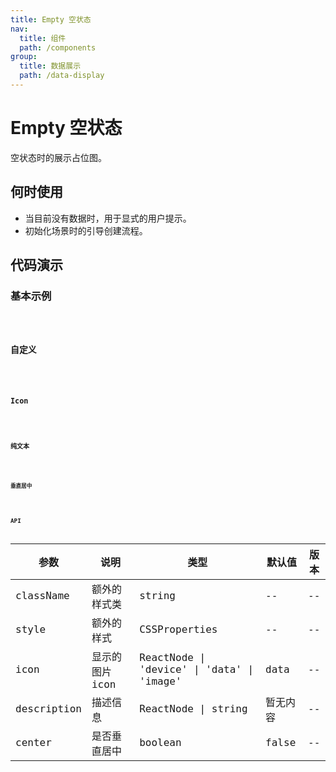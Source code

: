 ```yaml
---
title: Empty 空状态
nav:
  title: 组件
  path: /components
group:
  title: 数据展示
  path: /data-display
---
```


# Empty 空状态

空状态时的展示占位图。

## 何时使用

- 当目前没有数据时，用于显式的用户提示。
- 初始化场景时的引导创建流程。

## 代码演示

### 基本示例

<code src="./demo/simple.tsx" />

### 自定义

<code src="./demo/customize.tsx" />

### Icon

<code src="./demo/icon.tsx" />

### 纯文本

<code src="./demo/no-icon.tsx" />

### 垂直居中

<code src="./demo/center.tsx" />

## API

| 参数        | 说明            | 类型                                       | 默认值   | 版本 |
| ----------- | --------------- | ------------------------------------------ | -------- | ---- |
| className   | 额外的样式类    | string                                     | --       | --   |
| style       | 额外的样式      | CSSProperties                              | --       | --   |
| icon        | 显示的图片 icon | ReactNode \| 'device' \| 'data' \| 'image' | data     | --   |
| description | 描述信息        | ReactNode \| string                        | 暂无内容 | --   |
| center      | 是否垂直居中    | boolean                                    | false    | --   |

